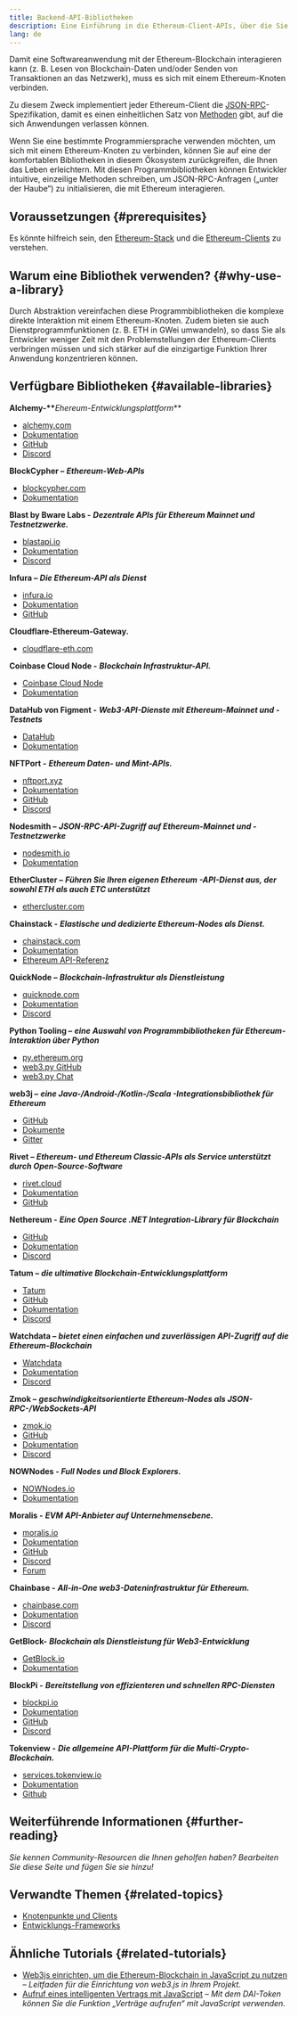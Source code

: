 ```yaml
---
title: Backend-API-Bibliotheken
description: Eine Einführung in die Ethereum-Client-APIs, über die Sie mit der Blockchain Ihrer Anwendung interagieren können.
lang: de
---
```


Damit eine Softwareanwendung mit der Ethereum-Blockchain interagieren kann (z. B. Lesen von Blockchain-Daten und/oder Senden von Transaktionen an das Netzwerk), muss es sich mit einem Ethereum-Knoten verbinden.

Zu diesem Zweck implementiert jeder Ethereum-Client die [JSON-RPC](/developers/docs/apis/json-rpc/)-Spezifikation, damit es einen einheitlichen Satz von [Methoden](/developers/docs/apis/json-rpc/#json-rpc-methods) gibt, auf die sich Anwendungen verlassen können.

Wenn Sie eine bestimmte Programmiersprache verwenden möchten, um sich mit einem Ethereum-Knoten zu verbinden, können Sie auf eine der komfortablen Bibliotheken in diesem Ökosystem zurückgreifen, die Ihnen das Leben erleichtern. Mit diesen Programmbibliotheken können Entwickler intuitive, einzeilige Methoden schreiben, um JSON-RPC-Anfragen („unter der Haube“) zu initialisieren, die mit Ethereum interagieren.

## Voraussetzungen {#prerequisites}

Es könnte hilfreich sein, den [Ethereum-Stack](/developers/docs/ethereum-stack/) und die [Ethereum-Clients](/developers/docs/nodes-and-clients/) zu verstehen.

## Warum eine Bibliothek verwenden? {#why-use-a-library}

Durch Abstraktion vereinfachen diese Programmbibliotheken die komplexe direkte Interaktion mit einem Ethereum-Knoten. Zudem bieten sie auch Dienstprogrammfunktionen (z. B. ETH in GWei umwandeln), so dass Sie als Entwickler weniger Zeit mit den Problemstellungen der Ethereum-Clients verbringen müssen und sich stärker auf die einzigartige Funktion Ihrer Anwendung konzentrieren können.

## Verfügbare Bibliotheken {#available-libraries}

**Alchemy-\*\***_Ehereum-Entwicklungsplattform_\*\*

- [alchemy.com](https://www.alchemy.com/)
- [Dokumentation](https://docs.alchemyapi.io/)
- [GitHub](https://github.com/alchemyplatform)
- [Discord](https://discord.com/invite/A39JVCM)

**BlockCypher –** **_Ethereum-Web-APIs_**

- [blockcypher.com](https://www.blockcypher.com/)
- [Dokumentation](https://www.blockcypher.com/dev/ethereum/)

**Blast by Bware Labs -** **_Dezentrale APIs für Ethereum Mainnet und Testnetzwerke._**

- [blastapi.io](https://blastapi.io/)
- [Dokumentation](https://docs.blastapi.io)
- [Discord](https://discord.com/invite/VPkWESgtvV)

**Infura –** **_Die Ethereum-API als Dienst_**

- [infura.io](https://infura.io)
- [Dokumentation](https://infura.io/docs)
- [GitHub](https://github.com/INFURA)

**Cloudflare-Ethereum-Gateway.**

- [cloudflare-eth.com](https://cloudflare-eth.com)

**Coinbase Cloud Node -** **_Blockchain Infrastruktur-API._**

- [Coinbase Cloud Node](https://www.coinbase.com/cloud/products/node)
- [Dokumentation](https://docs.cloud.coinbase.com/node/reference/welcome-to-node)

**DataHub von Figment -** **_Web3-API-Dienste mit Ethereum-Mainnet und -Testnets_**

- [DataHub](https://www.figment.io/datahub)
- [Dokumentation](https://docs.figment.io/introduction/what-is-datahub)

**NFTPort -** **_Ethereum Daten- und Mint-APIs._**

- [nftport.xyz](https://www.nftport.xyz/)
- [Dokumentation](https://docs.nftport.xyz/)
- [GitHub](https://github.com/nftport/)
- [Discord](https://discord.com/invite/K8nNrEgqhE)

**Nodesmith –** **_JSON-RPC-API-Zugriff auf Ethereum-Mainnet und -Testnetzwerke_**

- [nodesmith.io](https://nodesmith.io/network/ethereum/)
- [Dokumentation](https://nodesmith.io/docs/#/ethereum/apiRef)

**EtherCluster –** **_Führen Sie Ihren eigenen Ethereum -API-Dienst aus, der sowohl ETH als auch ETC unterstützt_**

- [ethercluster.com](https://www.ethercluster.com/)

**Chainstack -** **_Elastische und dedizierte Ethereum-Nodes als Dienst._**

- [chainstack.com](https://chainstack.com)
- [Dokumentation](https://docs.chainstack.com)
- [Ethereum API-Referenz](https://docs.chainstack.com/api/ethereum/ethereum-api-reference)

**QuickNode –** **_Blockchain-Infrastruktur als Dienstleistung_**

- [quicknode.com](https://quicknode.com)
- [Dokumentation](https://www.quicknode.com/docs)
- [Discord](https://discord.gg/NaR7TtpvJq)

**Python Tooling –** **_eine Auswahl von Programmbibliotheken für Ethereum-Interaktion über Python_**

- [py.ethereum.org](http://python.ethereum.org/)
- [web3.py GitHub](https://github.com/ethereum/web3.py)
- [web3.py Chat](https://gitter.im/ethereum/web3.py)

**web3j –** **_eine Java-/Android-/Kotlin-/Scala -Integrationsbibliothek für Ethereum_**

- [GitHub](https://github.com/web3j/web3j)
- [Dokumente](https://docs.web3j.io/)
- [Gitter](https://gitter.im/web3j/web3j)

**Rivet –** **_Ethereum- und Ethereum Classic-APIs als Service unterstützt durch Open-Source-Software_**

- [rivet.cloud](https://rivet.cloud)
- [Dokumentation](https://rivet.cloud/docs/)
- [GitHub](https://github.com/openrelayxyz/ethercattle-deployment)

**Nethereum -** **_Eine Open Source .NET Integration-Library für Blockchain_**

- [GitHub](https://github.com/Nethereum/Nethereum)
- [Dokumentation](http://docs.nethereum.com/en/latest/)
- [Discord](https://discord.com/invite/jQPrR58FxX)

**Tatum –** **_die ultimative Blockchain-Entwicklungsplattform_**

- [Tatum](https://tatum.io/)
- [GitHub](https://github.com/tatumio/)
- [Dokumentation](https://docs.tatum.io/)
- [Discord](https://discord.gg/EDmW3kjTC9)

**Watchdata –** **_bietet einen einfachen und zuverlässigen API-Zugriff auf die Ethereum-Blockchain_**

- [Watchdata](https://watchdata.io/)
- [Dokumentation](https://docs.watchdata.io/)
- [Discord](https://discord.com/invite/TZRJbZ6bdn)

**Zmok –** **_geschwindigkeitsorientierte Ethereum-Nodes als JSON-RPC-/WebSockets-API_**

- [zmok.io](https://zmok.io/)
- [GitHub](https://github.com/zmok-io)
- [Dokumentation](https://docs.zmok.io/)
- [Discord](https://discord.gg/fAHeh3ka6s)

**NOWNodes - _Full Nodes und Block Explorers._**

- [NOWNodes.io](https://nownodes.io/)
- [Dokumentation](https://documenter.getpostman.com/view/13630829/TVmFkLwy#intro)

**Moralis -** **_EVM API-Anbieter auf Unternehmensebene._**

- [moralis.io](http://moralis.io)
- [Dokumentation](https://docs.moralis.io/)
- [GitHub](https://github.com/MoralisWeb3)
- [Discord](https://discord.com/invite/KYswaxwEtg)
- [Forum](https://forum.moralis.io/)

**Chainbase -** **_All-in-One web3-Dateninfrastruktur für Ethereum._**

- [chainbase.com](https://chainbase.com/)
- [Dokumentation](https://docs.chainbase.com/)
- [Discord](https://discord.gg/Wx6qpqz4AF)

**GetBlock-** **_Blockchain als Dienstleistung für Web3-Entwicklung_**

- [GetBlock.io](https://getblock.io/)
- [Dokumentation](https://getblock.io/docs/)

**BlockPi -** **_Bereitstellung von effizienteren und schnellen RPC-Diensten_**

- [blockpi.io](https://blockpi.io/)
- [Dokumentation](https://docs.blockpi.io/)
- [GitHub](https://github.com/BlockPILabs)
- [Discord](https://discord.com/invite/xTvGVrGVZv)

**Tokenview -** **_Die allgemeine API-Plattform für die Multi-Crypto-Blockchain._**

- [services.tokenview.io](https://services.tokenview.io/)
- [Dokumentation](https://services.tokeniew/docs?type=api)
- [Github](https://github.com/Tokenview)

## Weiterführende Informationen {#further-reading}

_Sie kennen Community-Resourcen die Ihnen geholfen haben? Bearbeiten Sie diese Seite und fügen Sie sie hinzu!_

## Verwandte Themen {#related-topics}

- [Knotenpunkte und Clients](/developers/docs/nodes-and-clients/)
- [Entwicklungs-Frameworks](/developers/docs/frameworks/)

## Ähnliche Tutorials {#related-tutorials}

- [Web3js einrichten, um die Ethereum-Blockchain in JavaScript zu nutzen](/developers/tutorials/set-up-web3js-to-use-ethereum-in-javascript/) _– Leitfaden für die Einrichtung von web3.js in Ihrem Projekt._
- [Aufruf eines intelligenten Vertrags mit JavaScript](/developers/tutorials/calling-a-smart-contract-from-javascript/) _– Mit dem DAI-Token können Sie die Funktion „Verträge aufrufen“ mit JavaScript verwenden._
